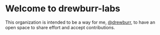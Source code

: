 # Welcome to drewburr-labs

This organization is intended to be a way for me, [@drewburr](https://github.com/drewburr), to have an open space to share effort and accept contributions.
